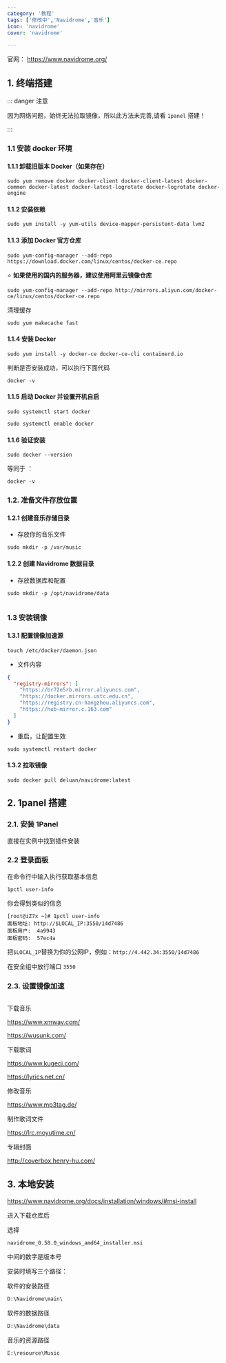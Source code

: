 ```yaml
---
category: '教程'
tags: ['修改中','Navidrome','音乐']
icon: 'navidrome'
cover: 'navidrome'

--- 
```




官网： https://www.navidrome.org/

## 1. 终端搭建

::: danger <Badge type='danger'>注意</Badge>

因为网络问题，始终无法拉取镜像，所以此方法未完善,请看 `1panel` 搭建！ 

:::

### 1.1 安装 docker 环境

#### 1.1.1 卸载旧版本 Docker（如果存在）

```shell
sudo yum remove docker docker-client docker-client-latest docker-common docker-latest docker-latest-logrotate docker-logrotate docker-engine
```

#### 1.1.2 安装依赖

```shell
sudo yum install -y yum-utils device-mapper-persistent-data lvm2
```


#### 1.1.3 添加 Docker 官方仓库

```shell
sudo yum-config-manager --add-repo https://download.docker.com/linux/centos/docker-ce.repo
```

⭐ **如果使用的国内的服务器，建议使用阿里云镜像仓库**

```shell
sudo yum-config-manager --add-repo http://mirrors.aliyun.com/docker-ce/linux/centos/docker-ce.repo
```

清理缓存

```shell
sudo yum makecache fast
```

#### 1.1.4 安装 Docker

```shell
sudo yum install -y docker-ce docker-ce-cli containerd.io
```

判断是否安装成功，可以执行下面代码

```shell
docker -v
```

#### 1.1.5 启动 Docker 并设置开机自启

```shell
sudo systemctl start docker
```

```shell
sudo systemctl enable docker
```


#### 1.1.6 验证安装

```shell
sudo docker --version
```

等同于 ：

```shell
docker -v
```

### 1.2. 准备文件存放位置

####  1.2.1 创建音乐存储目录

- 存放你的音乐文件

```shell
sudo mkdir -p /var/music
```

####  1.2.2 创建 Navidrome 数据目录

- 存放数据库和配置

```shell
sudo mkdir -p /opt/navidrome/data
```


```shell

```

### 1.3 安装镜像

#### 1.3.1 配置镜像加速源

```shell
touch /etc/docker/daemon.json
```
- 文件内容

```json
{
  "registry-mirrors": [
    "https://br72e5rb.mirror.aliyuncs.com",
    "https://docker.mirrors.ustc.edu.cn",
    "https://registry.cn-hangzhou.aliyuncs.com",
    "https://hub-mirror.c.163.com"
  ]
}
```

- 重启，让配置生效

```shell
sudo systemctl restart docker
```


#### 1.3.2 拉取镜像

```shell
sudo docker pull deluan/navidrome:latest
```


## 2. 1panel 搭建


### 2.1. 安装 1Panel


直接在实例中找到插件安装

### 2.2 登录面板

在命令行中输入执行获取基本信息

```shell
1pctl user-info
```

你会得到类似的信息

```shell
[root@iZ7x ~]# 1pctl user-info
面板地址: http://$LOCAL_IP:3550/14d7486
面板用户:  4a9943
面板密码:  57ec4a
```

把`$LOCAL_IP`替换为你的公网IP，例如：`http://4.442.34:3550/14d7486`  


在安全组中放行端口 `3550`


###  2.3. 设置镜像加速


```

```



下载音乐  

https://www.xmwav.com/  


https://wusunk.com/

下载歌词

https://www.kugeci.com/

https://lyrics.net.cn/

修改音乐

https://www.mp3tag.de/

制作歌词文件

https://lrc.moyutime.cn/


专辑封面

http://coverbox.henry-hu.com/


## 3. 本地安装

https://www.navidrome.org/docs/installation/windows/#msi-install

进入下载仓库后

选择

`navidrome_0.58.0_windows_amd64_installer.msi`

中间的数字是版本号

安装时填写三个路径：

软件的安装路径

```txt
D:\Navidrome\main\
```

软件的数据路径

```txt
D:\Navidrome\data
```

音乐的资源路径

```txt
E:\resource\Music
```